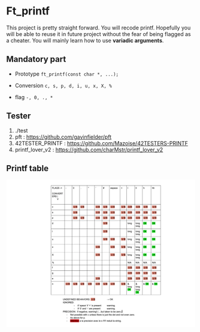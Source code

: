# Ft_printf
This project is pretty straight forward. You will recode printf.
Hopefully you will be able to reuse it in future project without the fear of being flagged as a cheater.
You will mainly learn how to use **variadic arguments**.

## Mandatory part
+ Prototype
`ft_printf(const char *, ...);`

+ Conversion
`c, s, p, d, i, u, x, X, %`

+ flag
`-, 0, ., *`

## Tester
1. ./test
2. pft : https://github.com/gavinfielder/pft
3. 42TESTER_PRINTF : https://github.com/Mazoise/42TESTERS-PRINTF
4. printf_lover_v2 : https://github.com/charMstr/printf_lover_v2

## Printf table
![printf_table](./printf_table.png)
